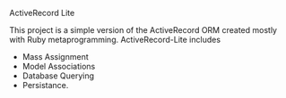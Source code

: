 ActiveRecord Lite

This project is a simple version of the ActiveRecord ORM created mostly with Ruby metaprogramming.
ActiveRecord-Lite includes
- Mass Assignment
- Model Associations
- Database Querying
- Persistance.